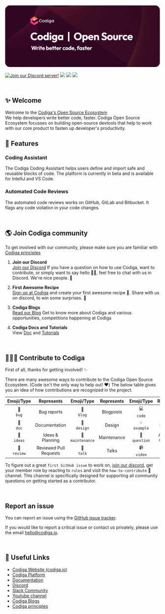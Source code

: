 [![Codiga - Write better code, faster.](https://github.com/codiga/.github/blob/newDesign/assets/banner_hero.png)](https://www.codiga.io)

[![Join our Discord server!](https://img.shields.io/badge/Discord-@discord.codiga.io-7289DA?logo=discord&logoColor=white)](http://discord.codiga.io)
<a href="https://twitter.com/getcodiga"><img src="https://img.shields.io/badge/Twitter-getcodiga-blue?logo=twitter&logoColor=blue&color=blue"/></a>
<a href="https://www.linkedin.com/company/codigahq/"><img src="https://img.shields.io/badge/LinkedIn-Codiga-blue?logo=linkedin&logoColor=blue&color=darkcyan" /></a>
<a href="https://join.slack.com/t/codigahq/shared_invite/zt-9hvmfwie-9BUVFwZDwvpIGlkHv2mzYQ" alt="Slack">
<img src="https://img.shields.io/badge/Slack-@codigahq.slack.com-purple?logo=slack" /></a>

<br/>

## ✨ Welcome
Welcome to the [Codiga's Open Source Ecosystem](https://www.codiga.io/)<br/>
We help developers write better code, faster. Codiga Open Source Ecosystem focusses on building open-source devtools that help to work with our core product to fasten up developer's productivity.

## 📑 Features

### Coding Assistant

The Codiga Coding Assistant helps users define and import safe and reusable blocks of code. The platform is currently in beta and is available for IntelliJ and VS Code.


### Automated Code Reviews

The automated code reviews works on GitHub, GitLab and Bitbucket. It flags any code violation in your code changes.

<br/>

## 🌎 Join Codiga community
To get involved with our community, please make sure you are familiar with [Codiga principles](https://www.codiga.io/blog/codiga-principles-values/)

1. **Join our Discord** <br/>
[Join our Discord](https://discord.codiga.io)
If you have a question on how to use Codiga, want to contribute, or simply want to say hello 👋🏾, feel free to chat with us in Discord.
We're nice people. 🙂

2. **First Awesome Recipe** <br/>
[Sign up at Codiga](https://app.codiga.io/login) and create your first awesome recipe 🎉. Share with us on discord, to win some surprises. 🎁 

3. **Codiga Blogs** <br/>
[Read our Blog](https://www.codiga.io/blog/) Get to know more about Codiga and various opportunities, competitions happening at Codiga 


4. **Codiga Docs and Tutorials**<br/>
View [Doc](https://doc.codiga.io/) and [Tutorials](https://www.youtube.com/channel/UCbJIY9DBVajfTcRmhWgErqg/featured) 

<br/>

## 👩🏽‍💻 Contribute to Codiga
First of all, thanks for getting involved! ✨

There are many awesome ways to contribute to the Codiga Open Source Ecosystem. (Code isn't the only way to help out! ❤️) The below table gives you an idea of how contributions are recognized in the project.


Emoji/Type | Represents | Emoji/Type | Represents | Emoji/Type | Represents |
:---: | :---: | :---: | :---: | :---: | :---:
🐛 <br /> `bug` | Bug reports | 📝 <br /> `blog` | Blogposts | 💻 <br /> `code` | Code |
📖 <br /> `doc` | Documentation | 🎨 <br /> `design` | Design | 💡 <br /> `example` | Examples |
🤔 <br /> `ideas` | Ideas & Planning | 🚧 <br /> `maintenance` | Maintenance | 💬 <br /> `question` | Answering Questions | 
👀 <br /> `review` | Reviewed Pull Requests | 📢 <br /> `talk` | Talks | 📹 <br /> `video` | Videos |

To figure out a great `first GitHub issue` to work on, [join our discord](https://discord.codiga.io), get your member role by reacting to `rules` and visit the `how-to-contribute` 🙂 channel. This channel is specifically designed for supporting all community questions on getting started as a contributor.

<br/>

## Report an issue

You can report an issue using the [GitHub issue tracker](https://github.com/codiga/codiga/issues).

If you would like to report a critical issue or contact us privately, please use the email hello@codiga.io.

<br/>

## 🔗 Useful Links

 - [Codiga Website (codiga.io)](https://www.codiga.io)
 - [Codiga Platform](https://app.codiga.io)
 - [Documentation](https://doc.codiga.io)
 - [Discord](https://discord.codiga.io)
 - [Slack Community](https://join.slack.com/t/codeinspector/shared_invite/enQtNzQ0MTk0OTIxNTU4LWY0MTUxNTE3MDY0M2MyZmE0ODFhNTkwN2JmNjliMzYxMDc1MDA2MmVjMzE3ZWU0ZTY5NzBjMjExZWNhMTIzN2Q)
 - [Youtube channel](https://www.youtube.com/channel/UCbJIY9DBVajfTcRmhWgErqg)
 - [Codiga Blogs](https://codiga.io/blog)
 - [Codiga principles](https://www.codiga.io/blog/codiga-principles-values/)

<br/><br/>

